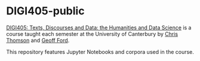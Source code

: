 # DIGI405-public

[DIGI405: Texts, Discourses and Data: the Humanities and Data Science](https://www.canterbury.ac.nz/courseinfo/GetCourseDetails.aspx?course=DIGI405) is a course taught each semester at the University of Canterbury by [Chris Thomson](https://www.canterbury.ac.nz/arts/contact-us/people/christopher-thomson.html) and [Geoff Ford](https://geoffford.nz/).

This repository features Jupyter Notebooks and corpora used in the course.
